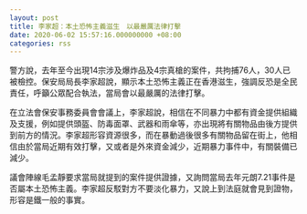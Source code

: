 ```yaml
---
layout: post
title: 李家超：本土恐怖主義滋生　以最嚴厲法律打擊
date: 2020-06-02 15:57:16.000000000 +08:00
categories: rss
---
```


警方說，去年至今出現14宗涉及爆炸品及4宗真槍的案件，共拘捕76人，30人已被檢控。保安局局長李家超說，顯示本土恐怖主義正在香港滋生，強調反恐是全民責任，呼籲公眾配合執法，當局會以最嚴厲的法律打擊。

在立法會保安事務委員會會議上，李家超說，相信在不同暴力中都有資金提供組織及支援，例如提供頭盔、防毒面罩、武器和雨傘等，亦出現將有關物品由後方提供到前方的情況。李家超形容資源很多，而在暴動過後很多有關物品留在街上，他相信由於當局近期有效打擊，又或者是外來資金減少，近期暴力事件中，有關裝備已減少。 

議會陣線毛孟靜要求當局就提到的案件提供證據，又詢問當局去年元朗7.21事件是否屬本土恐怖主義。李家超反駁對方不要淡化暴力，又說上到法庭就會見到證物，形容是鐵一般的事實。
